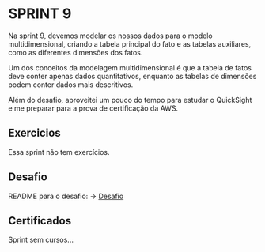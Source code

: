 
# SPRINT 9

Na sprint 9, devemos modelar os nossos dados para o modelo multidimensional, criando a tabela principal do fato e as tabelas auxiliares, como as diferentes dimensões dos fatos.

Um dos conceitos da modelagem multidimensional é que a tabela de fatos deve conter apenas dados quantitativos, enquanto as tabelas de dimensões podem conter dados mais descritivos.

Além do desafio, aproveitei um pouco do tempo para estudar o QuickSight e me preparar para a prova de certificação da AWS.

## Exercicios

Essa sprint não tem exercícios.

## Desafio

README para o desafio: -> [Desafio](Desafio/README.md)

## Certificados

Sprint sem cursos...
